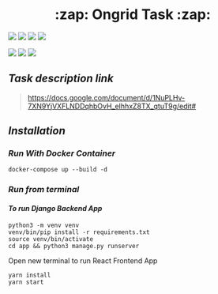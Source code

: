 <h1 align="center"> :zap: Ongrid Task :zap:</h1>

![](https://img.shields.io/badge/Python-3.9.7-brightgreen) 
![](https://img.shields.io/badge/Django-4.0.6-brightgreen)
![](https://img.shields.io/badge/yarn-1.22.19-blue)
![](https://img.shields.io/badge/Node-v16.15.1-blue)

![](https://img.shields.io/badge/django%20rest-ff1709?style=for-the-badge&logo=django&logoColor=white)
![](https://img.shields.io/badge/React-20232A?style=for-the-badge&logo=react&logoColor=61DAFB)
![](https://img.shields.io/badge/Docker-2CA5E0?style=for-the-badge&logo=docker&logoColor=white)


## *Task description link*
> https://docs.google.com/document/d/1NuPLHv-7XN9YjVXFLNDDqhbOvH_eIhhxZ8TX_qtuT9g/edit#
## *Installation*
### ***Run With Docker Container***
`docker-compose up --build -d`
### *Run from terminal*
#### *To run Django Backend App*
```commandline
python3 -m venv venv
venv/bin/pip install -r requirements.txt 
source venv/bin/activate
cd app && python3 manage.py runserver
```

Open new terminal to run React Frontend App
```commandline
yarn install
yarn start
```
